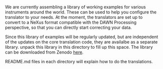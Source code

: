 We are currently assembling a library of working examples for various instruments around the world. These can be used to help you configure the translator to your needs. At the moment, the translators are set up to convert to a NeXus format compatible with the DAWN Processing perspective, so that you can directly start correcting your data. 

Since this library of examples will be regularly updated, but are independent of the updates on the core translation code, they are availalbe as a separate library. unpack this library in this directory to fill up this space. 
The library can be downloaded from Zenodo [here](https://10.5281/zenodo.10925972). 

README.md files in each directory will explain how to do the translations. 
